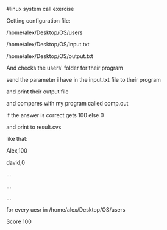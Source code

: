 #linux system call exercise


Getting configuration file:


/home/alex/Desktop/OS/users


/home/alex/Desktop/OS/input.txt


/home/alex/Desktop/OS/output.txt


And checks the users' folder for their program

send the parameter i have in the input.txt file to their program

and print their output file



and compares with my program called comp.out


if the answer is correct gets 100 else 0


and print to result.cvs


like that:


Alex,100

david,0

...

...

...

for every uesr in /home/alex/Desktop/OS/users



Score 100
